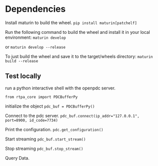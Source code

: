 # Dependencies

Install maturin to build the wheel.
`pip install maturin[patchelf]`

Run the following command to build the wheel and install it in your local environment:
`maturin develop`

or
`maturin develop --release`


To just build the wheel and save it to the target/wheels directory:
`maturin build --release`

## Test locally

run a python interactive shell with the openpdc server.

`from rtpa_core import PDCBufferPy`

initialize the object
`pdc_buf = PDCBufferPy()`

Connect to the pdc server.
`pdc_buf.connect(ip_addr="127.0.0.1", port=8900, id_code=7734)`

Print the configuration.
`pdc.get_configuration()`

Start streaming
`pdc_buf.start_stream()`

Stop streaming
`pdc_buf.stop_stream()`

Query Data.
